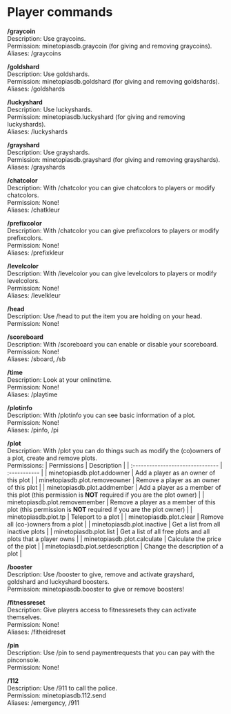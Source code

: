 # Player commands

**/graycoin**\
Description: Use graycoins.\
Permission: minetopiasdb.graycoin (for giving and removing graycoins).\
Aliases: /graycoins

**/goldshard**\
Description: Use goldshards.\
Permission: minetopiasdb.goldshard (for giving and removing goldshards).\
Aliases: /goldshards

**/luckyshard**\
Description: Use luckyshards.\
Permission: minetopiasdb.luckyshard (for giving and removing luckyshards).\
Aliases: /luckyshards

**/grayshard**\
Description: Use grayshards.\
Permission: minetopiasdb.grayshard (for giving and removing grayshards).\
Aliases: /grayshards

**/chatcolor**\
Description: With /chatcolor you can give chatcolors to players or modify chatcolors.\
Permission: None!\
Aliases: /chatkleur

**/prefixcolor**\
Description: With /chatcolor you can give prefixcolors to players or modify prefixcolors.\
Permission: None!\
Aliases: /prefixkleur

**/levelcolor**\
Description: With /levelcolor you can give levelcolors to players or modify levelcolors.\
Permission: None!\
Aliases: /levelkleur

**/head**\
Description: Use /head to put the item you are holding on your head.\
Permission: None!

**/scoreboard**\
Description: With /scoreboard you can enable or disable your scoreboard.\
Permission: None!\
Aliases: /sboard, /sb

**/time**\
Description: Look at your onlinetime.\
Permission: None!\
Aliases: /playtime

**/plotinfo**\
Description: With /plotinfo you can see basic information of a plot.\
Permission: None!\
Aliases: /pinfo, /pi

**/plot**\
Description: With /plot you can do things such as modify the (co)owners of a plot, create and remove plots.\
Permissions:
| Permissions                      | Description  |
| :------------------------------- | :----------- |
| minetopiasdb.plot.addowner       | Add a player as an owner of this plot |
| minetopiasdb.plot.removeowner    | Remove a player as an owner of this plot |
| minetopiasdb.plot.addmember      | Add a player as a member of this plot (this permission is **NOT** required if you are the plot owner) |
| minetopiasdb.plot.removemember   | Remove a player as a member of this plot (this permission is **NOT** required if you are the plot owner) |
| minetopiasdb.plot.tp             | Teleport to a plot |
| minetopiasdb.plot.clear          | Remove all (co-)owners from a plot |
| minetopiasdb.plot.inactive       | Get a list from all inactive plots |
| minetopiasdb.plot.list           | Get a list of all free plots and all plots that a player owns |
| minetopiasdb.plot.calculate      | Calculate the price of the plot |
| minetopiasdb.plot.setdescription | Change the description of a plot |

**/booster**\
Description: Use /booster to give, remove and activate grayshard, goldshard and luckyshard boosters.\
Permission: minetopiasdb.booster to give or remove boosters!

**/fitnessreset**\
Description: Give players access to fitnessresets they can activate themselves.\
Permission: None!\
Aliases: /fitheidreset

**/pin**\
Description: Use /pin to send paymentrequests that you can pay with the pinconsole.\
Permission: None!

**/112**\
Description: Use /911 to call the police.\
Permission: minetopiasdb.112.send\
Aliases: /emergency, /911
